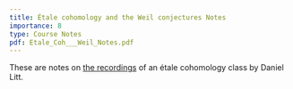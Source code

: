 ```yaml
---
title: Étale cohomology and the Weil conjectures Notes
importance: 8
type: Course Notes
pdf: Etale_Coh___Weil_Notes.pdf
---
```


These are notes on [the recordings](https://www.youtube.com/playlist?list=PLzLyyNWtBQsri5kzLVxF95YgcJROZtng2) of an étale cohomology class by Daniel Litt.
